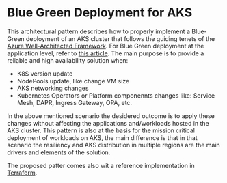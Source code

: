 # Blue Green Deployment for AKS
This architectural pattern describes how to properly implement a Blue-Green deployment of an AKS cluster that follows the guiding tenets of the [Azure Well-Architected Framework](https://docs.microsoft.com/en-us/azure/architecture/framework/). For Blue Green deployment at the application level, refer to [this article](https://docs.microsoft.com/en-us/azure/architecture/example-scenario/blue-green-spring/blue-green-spring).
The main purpose is to provide a reliable and high availability solution when:
- K8S version update
- NodePools update, like change VM size
- AKS networking changes
- Kubernetes Operators or Platform componennts changes like: Service Mesh, DAPR, Ingress Gateway, OPA, etc.

In the above mentioned scenario the desidered outcome is to apply these changes without affecting the applications and/workloads hosted in the AKS cluster.
This pattern is also at the basis for the mission critical deployment of workloads on AKS, the main difference is that in that scenario the resiliency and AKS distribution in multiple regions are the main drivers and elements of the solution.

The proposed patter comes also wit a reference implementation in [Terraform](Terraform/).
